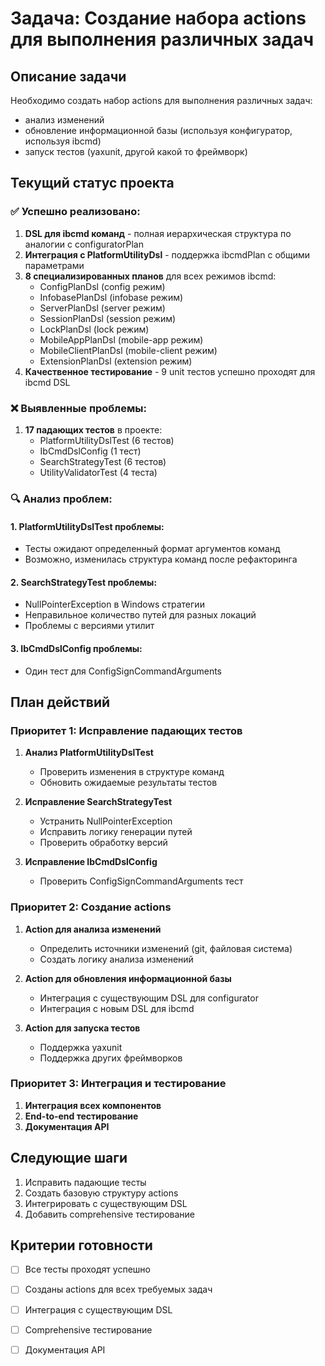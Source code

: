 # Задача: Создание набора actions для выполнения различных задач

## Описание задачи
Необходимо создать набор actions для выполнения различных задач:
* анализ изменений
* обновление информационной базы (используя конфигуратор, используя ibcmd)
* запуск тестов (yaxunit, другой какой то фреймворк)

## Текущий статус проекта

### ✅ Успешно реализовано:
1. **DSL для ibcmd команд** - полная иерархическая структура по аналогии с configuratorPlan
2. **Интеграция с PlatformUtilityDsl** - поддержка ibcmdPlan с общими параметрами
3. **8 специализированных планов** для всех режимов ibcmd:
   - ConfigPlanDsl (config режим)
   - InfobasePlanDsl (infobase режим)
   - ServerPlanDsl (server режим)
   - SessionPlanDsl (session режим)
   - LockPlanDsl (lock режим)
   - MobileAppPlanDsl (mobile-app режим)
   - MobileClientPlanDsl (mobile-client режим)
   - ExtensionPlanDsl (extension режим)
4. **Качественное тестирование** - 9 unit тестов успешно проходят для ibcmd DSL

### ❌ Выявленные проблемы:
1. **17 падающих тестов** в проекте:
   - PlatformUtilityDslTest (6 тестов)
   - IbCmdDslConfig (1 тест)
   - SearchStrategyTest (6 тестов)
   - UtilityValidatorTest (4 теста)

### 🔍 Анализ проблем:

#### 1. PlatformUtilityDslTest проблемы:
- Тесты ожидают определенный формат аргументов команд
- Возможно, изменилась структура команд после рефакторинга

#### 2. SearchStrategyTest проблемы:
- NullPointerException в Windows стратегии
- Неправильное количество путей для разных локаций
- Проблемы с версиями утилит

#### 3. IbCmdDslConfig проблемы:
- Один тест для ConfigSignCommandArguments

## План действий

### Приоритет 1: Исправление падающих тестов
1. **Анализ PlatformUtilityDslTest**
   - Проверить изменения в структуре команд
   - Обновить ожидаемые результаты тестов
   
2. **Исправление SearchStrategyTest**
   - Устранить NullPointerException
   - Исправить логику генерации путей
   - Проверить обработку версий

3. **Исправление IbCmdDslConfig**
   - Проверить ConfigSignCommandArguments тест

### Приоритет 2: Создание actions
1. **Action для анализа изменений**
   - Определить источники изменений (git, файловая система)
   - Создать логику анализа изменений
   
2. **Action для обновления информационной базы**
   - Интеграция с существующим DSL для configurator
   - Интеграция с новым DSL для ibcmd
   
3. **Action для запуска тестов**
   - Поддержка yaxunit
   - Поддержка других фреймворков

### Приоритет 3: Интеграция и тестирование
1. **Интеграция всех компонентов**
2. **End-to-end тестирование**
3. **Документация API**

## Следующие шаги
1. Исправить падающие тесты
2. Создать базовую структуру actions
3. Интегрировать с существующим DSL
4. Добавить comprehensive тестирование

## Критерии готовности
- [ ] Все тесты проходят успешно
- [ ] Созданы actions для всех требуемых задач
- [ ] Интеграция с существующим DSL
- [ ] Comprehensive тестирование
- [ ] Документация API

